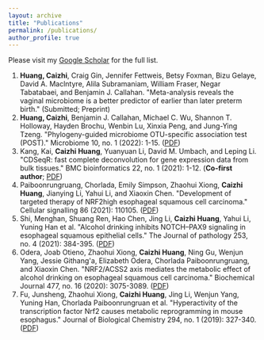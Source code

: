 ```yaml
---
layout: archive
title: "Publications"
permalink: /publications/
author_profile: true
---
```


Please visit my [Google Scholar](https://scholar.google.com/citations?user=UwKQbYcAAAAJ&hl=en) for the full list.


1. **Huang, Caizhi**, Craig Gin, Jennifer Fettweis, Betsy Foxman, Bizu Gelaye, David A. Maclntyre, Alila Subramaniam, William Fraser, Negar Tabatabaei, and Benjamin J. Callahan. "Meta-analysis reveals the vaginal microbiome is a better predictor of earlier than later preterm birth." (Submitted; Preprint)
2. **Huang, Caizhi**, Benjamin J. Callahan, Michael C. Wu, Shannon T. Holloway, Hayden Brochu, Wenbin Lu, Xinxia Peng, and Jung-Ying Tzeng. "Phylogeny-guided microbiome OTU-specific association test (POST)." Microbiome 10, no. 1 (2022): 1-15. ([PDF](http://hczdavid.github.io/files/post_paper.pdf))
3. Kang, Kai, **Caizhi Huang**, Yuanyuan Li, David M. Umbach, and Leping Li. "CDSeqR: fast complete deconvolution for gene expression data from bulk tissues." BMC bioinformatics 22, no. 1 (2021): 1-12. (**Co-first author**; [PDF](http://hczdavid.github.io/files/cdseq_paper.pdf))
4. Paiboonrungruang, Chorlada, Emily Simpson, Zhaohui Xiong, **Caizhi Huang**, Jianying Li, Yahui Li, and Xiaoxin Chen. "Development of targeted therapy of NRF2high esophageal squamous cell carcinoma." Cellular signalling 86 (2021): 110105. ([PDF](http://hczdavid.github.io/files/nrf2-main.pdf))
5. Shi, Menghan, Shuang Ren, Hao Chen, Jing Li, **Caizhi Huang**, Yahui Li, Yuning Han et al. "Alcohol drinking inhibits NOTCH–PAX9 signaling in esophageal squamous epithelial cells." The Journal of pathology 253, no. 4 (2021): 384-395. ([PDF](http://hczdavid.github.io/files/alcohol_paper.pdf))
6. Odera, Joab Otieno, Zhaohui Xiong, **Caizhi Huang**, Ning Gu, Wenjun Yang, Jessie Githang'a, Elizabeth Odera, Chorlada Paiboonrungruang, and Xiaoxin Chen. "NRF2/ACSS2 axis mediates the metabolic effect of alcohol drinking on esophageal squamous cell carcinoma." Biochemical Journal 477, no. 16 (2020): 3075-3089. ([PDF](http://hczdavid.github.io/files/nrf2_joab.pdf))
7. Fu, Junsheng, Zhaohui Xiong, **Caizhi Huang**, Jing Li, Wenjun Yang, Yuning Han, Chorlada Paiboonrungruan et al. "Hyperactivity of the transcription factor Nrf2 causes metabolic reprogramming in mouse esophagus." Journal of Biological Chemistry 294, no. 1 (2019): 327-340. ([PDF](http://hczdavid.github.io/files/hyperactivity.pdf))

